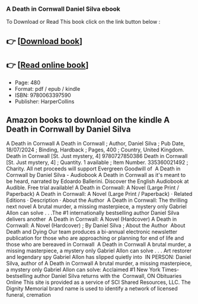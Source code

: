 ### A Death in Cornwall Daniel Silva ebook

To Download or Read This book click on the link button below :

## 👉  [**[Download book](http://ebooksharez.info/download.php?group=book&from=github.com&id=712320&lnk=1064 "Download book")**]

## 👉  [**[Read online book](http://ebooksharez.info/download.php?group=book&from=github.com&id=712320&lnk=1064 "Read online book")**]


* Page: 480
* Format: pdf / epub / kindle
* ISBN: 9780063397590
* Publisher: HarperCollins



## Amazon books to download on the kindle A Death in Cornwall by Daniel Silva



 A Death in Cornwall A Death in Cornwall ; Author, Daniel Silva ; Pub Date, 18/07/2024 ; Binding, Hardback ; Pages, 400 ; Country, United Kingdom.
 Death in Cornwall [St. Just mystery, 4] 9780727850386 Death in Cornwall [St. Just mystery, 4] ; Quantity. 1 available ; Item Number. 335360021492 ; Charity. All net proceeds will support Evergreen Goodwill of 
 A Death in Cornwall by Daniel Silva - Audiobook A Death in Cornwall as it&#039;s meant to be heard, narrated by Edoardo Ballerini. Discover the English Audiobook at Audible. Free trial available!
 A Death in Cornwall: A Novel (Large Print / Paperback) A Death in Cornwall: A Novel (Large Print / Paperback) · Related Editions · Description · About the Author 
 A Death in Cornwall: The thrilling next novel A brutal murder, a missing masterpiece, a mystery only Gabriel Allon can solve . . .The #1 internationally bestselling author Daniel Silva delivers another 
 A Death in Cornwall: A Novel (Hardcover) A Death in Cornwall: A Novel (Hardcover) ; By Daniel Silva ; About the Author 
 About Death and Dying Our team produces a bi-annual electronic newsletter publication for those who are approaching or planning for end of life and those who are bereaved in Cornwall 
 A Death in Cornwall A brutal murder, a missing masterpiece, a mystery only Gabriel Allon can solve . . . Art restorer and legendary spy Gabriel Allon has slipped quietly into 
 IN PERSON: Daniel Silva, author of A Death in Cornwall A brutal murder, a missing masterpiece, a mystery only Gabriel Allon can solve: Acclaimed #1 New York Times-bestselling author Daniel Silva returns with the 
 Cornwall, ON Obituaries Online This site is provided as a service of SCI Shared Resources, LLC. The Dignity Memorial brand name is used to identify a network of licensed funeral, cremation 





